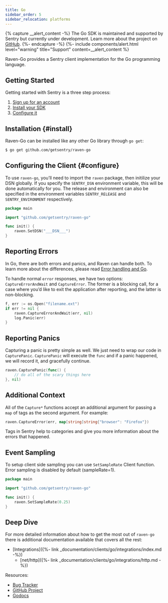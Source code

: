 ```yaml
---
title: Go
sidebar_order: 5
sidebar_relocation: platforms
---
```


{% capture __alert_content -%}
The Go SDK is maintained and supported by Sentry but currently under development. Learn more about the project on [GitHub](https://github.com/getsentry/raven-go).
{%- endcapture -%}
{%- include components/alert.html
  level="warning"
  title="Support"
  content=__alert_content
%}

Raven-Go provides a Sentry client implementation for the Go programming language.

## Getting Started
Getting started with Sentry is a three step process:

1.  [Sign up for an account](https://sentry.io/signup/)
2.  [Install your SDK](#install)
2.  [Configure it](#configure)

<!-- WIZARD -->
## Installation {#install}

Raven-Go can be installed like any other Go library through `go get`:

```bash
$ go get github.com/getsentry/raven-go
```

## Configuring the Client {#configure}

To use `raven-go`, you’ll need to import the `raven` package, then initilize your DSN globally. If you specify the `SENTRY_DSN` environment variable, this will be done automatically for you. The release and environment can also be specified in the environment variables `SENTRY_RELEASE` and `SENTRY_ENVIRONMENT` respectively.

```go
package main

import "github.com/getsentry/raven-go"

func init() {
    raven.SetDSN("___DSN___")
}
```

## Reporting Errors

In Go, there are both errors and panics, and Raven can handle both. To learn more about the differences, please read [Error handling and Go](https://blog.golang.org/error-handling-and-go).

To handle normal `error` responses, we have two options: `CaptureErrorAndWait` and `CaptureError`. The former is a blocking call, for a case where you’d like to exit the application after reporting, and the latter is non-blocking.

```go
f, err := os.Open("filename.ext")
if err != nil {
    raven.CaptureErrorAndWait(err, nil)
    log.Panic(err)
}
```

## Reporting Panics

Capturing a panic is pretty simple as well. We just need to wrap our code in `CapturePanic`. `CapturePanic` will execute the `func` and if a panic happened, we will record it, and gracefully continue.

```go
raven.CapturePanic(func() {
    // do all of the scary things here
}, nil)
```
<!-- ENDWIZARD -->

## Additional Context

All of the `Capture*` functions accept an additional argument for passing a `map` of tags as the second argument. For example:

```go
raven.CaptureError(err, map[string]string{"browser": "Firefox"})
```

Tags in Sentry help to categories and give you more information about the errors that happened.

## Event Sampling

To setup client side sampling you can use `SetSampleRate` Client function. Error sampling is disabled by default (sampleRate=1).

```go
package main

import "github.com/getsentry/raven-go"

func init() {
    raven.SetSampleRate(0.25)
}
```

## Deep Dive

For more detailed information about how to get the most out of `raven-go` there is additional documentation available that covers all the rest:

- [Integrations]({%- link _documentation/clients/go/integrations/index.md -%})
  - [net/http]({%- link _documentation/clients/go/integrations/http.md -%})

Resources:

- [Bug Tracker](https://github.com/getsentry/raven-go/issues)
- [GitHub Project](https://github.com/getsentry/raven-go)
- [Godocs](https://godoc.org/github.com/getsentry/raven-go)
